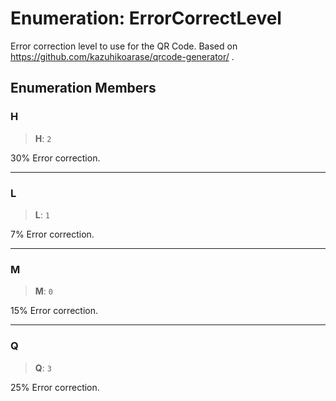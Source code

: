 # Enumeration: ErrorCorrectLevel

Error correction level to use for the QR Code.
Based on https://github.com/kazuhikoarase/qrcode-generator/ .

## Enumeration Members

### H

> **H**: `2`

30% Error correction.

***

### L

> **L**: `1`

7% Error correction.

***

### M

> **M**: `0`

15% Error correction.

***

### Q

> **Q**: `3`

25% Error correction.
